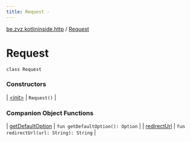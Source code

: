 ```yaml
---
title: Request - 
---
```


[be.zvz.kotlininside.http](../index.html) / [Request](./index.html)

# Request

`class Request`

### Constructors

| [&lt;init&gt;](-init-.html) | `Request()` |

### Companion Object Functions

| [getDefaultOption](get-default-option.html) | `fun getDefaultOption(): Option` |
| [redirectUrl](redirect-url.html) | `fun redirectUrl(url: String): String` |

